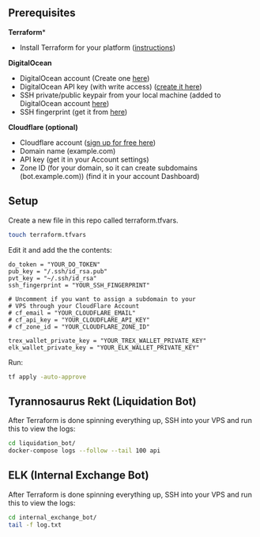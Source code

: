 ## Prerequisites

**Terraform***
- Install Terraform for your platform ([instructions](https://learn.hashicorp.com/terraform/getting-started/install.html))

**DigitalOcean**
- DigitalOcean account (Create one [here](https://cloud.digitalocean.com/registrations/new))
- DigitalOcean API key (with write access) ([create it here](https://cloud.digitalocean.com/account/api/tokens/new))
- SSH private/public keypair from your local machine (added to DigitalOcean account [here](https://cloud.digitalocean.com/account/security))
- SSH fingerprint (get it from [here](https://cloud.digitalocean.com/account/security))

**Cloudflare (optional)**
- Cloudflare account ([sign up for free here](https://dash.cloudflare.com/sign-up))
- Domain name (example.com)
- API key (get it in your Account settings)
- Zone ID (for your domain, so it can create subdomains (bot.example.com)) (find it in your account Dashboard)

## Setup

Create a new file in this repo called terraform.tfvars.
```bash
touch terraform.tfvars
```

Edit it and add the the contents:
```
do_token = "YOUR_DO_TOKEN"
pub_key = "/.ssh/id_rsa.pub"
pvt_key = "~/.ssh/id_rsa"
ssh_fingerprint = "YOUR_SSH_FINGERPRINT"

# Uncomment if you want to assign a subdomain to your
# VPS through your CloudFlare Account
# cf_email = "YOUR_CLOUDFLARE_EMAIL"
# cf_api_key = "YOUR_CLOUDFLARE_API_KEY"
# cf_zone_id = "YOUR_CLOUDFLARE_ZONE_ID"

trex_wallet_private_key = "YOUR_TREX_WALLET_PRIVATE_KEY"
elk_wallet_private_key = "YOUR_ELK_WALLET_PRIVATE_KEY"
```

Run:
```bash
tf apply -auto-approve
```

## Tyrannosaurus Rekt (Liquidation Bot)

After Terraform is done spinning everything up, SSH into your VPS and run this to view the logs:
```bash
cd liquidation_bot/
docker-compose logs --follow --tail 100 api
```

## ELK (Internal Exchange Bot)

After Terraform is done spinning everything up, SSH into your VPS and run this to view the logs:
```bash
cd internal_exchange_bot/
tail -f log.txt
```